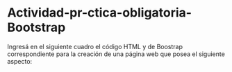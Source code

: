 # Actividad-pr-ctica-obligatoria-Bootstrap
Ingresá en el siguiente cuadro el código HTML y de Boostrap correspondiente para la creación de una página web que posea el siguiente aspecto:
